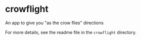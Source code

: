 # crowflight
An app to give you "as the crow flies" directions

For more details, see the readme file in the `crowflight` directory.
